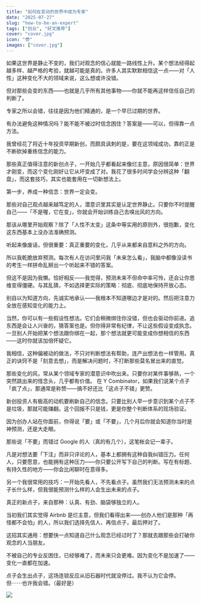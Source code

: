 ```yaml
---
title: "如何在变动的世界中成为专家"
date: "2025-07-27"
slug: "how-to-be-an-expert"
tags: ["创业", "好文推荐"]
cover: "cover.jpg"
icon: "😎"
images: ["cover.jpg"]
---
```

如果这世界是静止不变的，我们对观念的信心就能一路线性上升。某个想法经得起越多样、越严格的考验，就越可能是真的。许多人其实默默相信这一点——对「人性」这种变化不大的领域来说，这么想或许没错。



但对那些会变的东西——也就是几乎所有其他事物——你就不能再这样信任自己的判断了。



专家之所以会错，往往是因为他们精通的，是一个早已过期的世界。



有办法避免这种情况吗？能不能不被过时信念困住？答案是——可以，但得靠一点方法。



我曾经花了将近十年投资早期新创，而颇具讽刺的是，要在这领域成功，靠的正是不断砍掉重练信念的能力。



那些真正值得注意的新创点子，一开始几乎都看起来像烂主意，原因很简单：世界才刚变，而这个变化刚好让它从坏变成了对。我花了很多时间学会分辨这种「翻盘」，而这套技巧，其实也能套用在一切新想法上。



第一步，养成一种信念：世界一定会变。



那些对自己观点越来越笃定的人，潜意识里其实是认定世界静止。只要你不时提醒自己——「不是喔，它在变」，你就会开始训练自己去嗅出风的方向。



那该从哪里开始观察？除了「人性不太变」这条中等实用的原则外，很抱歉，变化这东西基本上没办法准确预测。



听起来像废话，但很重要：真正重要的变化，几乎从来都来自意料之外的方向。



所以我乾脆放弃预测。每次有人在访问里问我「未来怎么看」，我脑中都像没读书的考生一样拼命乱掰出一个听起来不错的答案。



但这不是因为我懒。恰好相反——我觉得，预测未来不但命中率可怜，还会让你思维变得僵硬。与其乱猜，不如选择更实际的策略：彻底、彻底地保持开放心态。



别自以为知道方向，先诚实地承认——我根本不知道哪边才是对的。然后把注意力全放在感知变化的能力上。



当然，你可以有一些假设性想法。它们会稍微绑住你没错，但也会驱动你前进。追东西是会让人兴奋的，猜答案也是。但你得非常有纪律，不让这些假设变成执念。
一旦别人开始把某个想法跟你绑在一起，那个想法就更可能变成你想相信的东西——这时你就该加倍怀疑它。



我相信，这种偏被动的做法，不只对判断想法有帮助，连产出想法也一样管用。真正的诀窍不是「刻意去想」，而是解决问题时，不打断那些莫名冒出来的直觉。



那些变化的风，常从某个领域专家的潜意识中吹出来。只要你对某件事够熟，一个突然跳出来的怪念头，几乎都有价值。
在 Y Combinator，如果我们说某个点子「疯了点」，那通常是称赞——搞不好还比「这点子不错」更赞。



新创投资人有极高的动机要刷新自己的信念。只要比别人早一步意识到某个点子不是垃圾，那就可能赚翻。这个回报不只是钱，更是你整个判断体系的现场验证。



因为创办人站在你面前，你得说「要」或「不要」，几个月后你就会知道你当时是神预测，还是大走眼。



那些说「不要」而错过 Google 的人（真的有几个），这笔帐会记一辈子。



凡是对想法要「下注」而非只评论的人，基本上都拥有这种自我纠错压力。任何人，只要愿意，也能拥有这种压力——你只要公开写下自己的判断。写在有标题、有持久性的地方——你会比闲聊时在意得多。



另一个我很常用的技巧：一开始先看人，不先看点子。虽然我们无法预测未来的点子长什么样，但我很能预测什么样的人会生出未来的点子。



真正的新点子，来自那种：认真、有劲、脑袋够独立的人。



当初我们其实觉得 Airbnb 是烂主意，但我们看得出来——创办人他们是那种「再怪都不会怕」的人，所以我们选择先信人、再信点子，最后押对了。



这招其实通用：想要快一点知道自己什么观念已经过时了？那就去跟那些会打破你观念的人当朋友。



不被自己的专业反困住，已经够难了，而未来只会更难。因为变化不是加速了——变化一直都在加速。



点子会生出点子，这场连锁反应从旧石器时代就没停过。我不认为它会停。
但⋯⋯也许我会错。（最好是）




![](https://prod-files-secure.s3.us-west-2.amazonaws.com/112d0858-5090-4d34-a606-b75eb8d65fd2/46476355-9cf3-4e99-9b7a-3531bc426380/1000202064.png?X-Amz-Algorithm=AWS4-HMAC-SHA256&X-Amz-Content-Sha256=UNSIGNED-PAYLOAD&X-Amz-Credential=ASIAZI2LB466445IDHDZ%2F20251101%2Fus-west-2%2Fs3%2Faws4_request&X-Amz-Date=20251101T044603Z&X-Amz-Expires=3600&X-Amz-Security-Token=IQoJb3JpZ2luX2VjEFwaCXVzLXdlc3QtMiJHMEUCIB%2F0CUNtCu6vc%2FbSZFh1O9LL25nKn7cM2yIZ6x8LAJDAAiEApAxT8AubQ8Xlf11CGKmf51Ag5SGQ4VZ9gMCF%2FxJqsF4q%2FwMIJRAAGgw2Mzc0MjMxODM4MDUiDP7KEUt8UGLJRsIa1SrcA%2BdtBw%2BFyVAsu0RAsOnrFYOAA5rVUqXxus9INcJzpjQWtKSlSJPzk%2FtPoelMvHtBuSbEA97m%2B6OAer%2BN0pPsf1XZmChCcKRwQ36a1Ztlex%2FL8CkEpmVtUFtZ%2FgojD2Ik1M6A1IksxGI6RAkKxQ%2Bb73hS7JLyXn6nQ8Xg8gJ%2F8z85yP2%2FT8sHWLLuBL3YVBV0ueuSQkdRYMTCT%2FKYUegy0xJbfxyXUEqLDHrFK536CCx6TlRVfZRmiSncljlBFbTZQKg4b7qkSOA7G0zalKJR95hnAVMILG8uPMfWcCFFKf44ug3ZAbvAWBCL7t9FbUUVK9incRS%2BauUlTOq1Jw%2F5vRzhDnKfvogVjtO4aoT2F%2Bow%2BLGxvoWN8kTw6mIYyMo%2FLUtEO8gY3hrd8viq%2FCDJwQyczHUIIoUVqaT7oEoA3invHpztsrLX6W1H7bpETiR3xq2hpAVZjJAESWQpParVvD8%2BSs2Iyz%2B4bR1Rk7JOBnGZcORGQCLMzRRdDkcVjioexofgb5JhAVgUDQrBaRHKfOiyMsJuMUrdwm%2B8QGxXjJby1Z07w5fdpuGRVVORywBfc6lN76jyMWYiS%2BYJM4hyoczn%2FaDAqIPHweyzYl7ZjYEhodzn4ATyvDYpzbAYMJeMlsgGOqUBEXEJIJAcGn73lo0TKbItpJS4W1YX0hu9y5vqKG%2BXhcOiE1h38dnEeJJQ2E5KLm128uVD89z9%2FR12NW0qoWP54KYrAjIjPdVU3fTLrC5PZVOzEFs4yk4iP%2BXjco9R8obiQ1xMBIlosxb8VANWvwYY8Ku5VTVz3nn%2B8SYjsMrABUHFeEsz3vaZzkYSdRr1UTmgEMjqwFR7W9gqAgDW5BRHmVYBX3JJ&X-Amz-Signature=fd0b2a0d0ea7a2303bc10d7d49d2bc998470ac9d4db0442989ac25b8ef2e02a3&X-Amz-SignedHeaders=host&x-amz-checksum-mode=ENABLED&x-id=GetObject)

